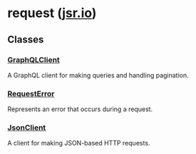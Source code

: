 # request ([jsr.io](https://jsr.io/@tugrulates/request))

## Classes

### [GraphQLClient](https://jsr.io/@tugrulates/request/doc/~/GraphQLClient)

A GraphQL client for making queries and handling pagination.

### [RequestError](https://jsr.io/@tugrulates/request/doc/~/RequestError)

Represents an error that occurs during a request.

### [JsonClient](https://jsr.io/@tugrulates/request/doc/~/JsonClient)

A client for making JSON-based HTTP requests.

